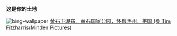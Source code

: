 
**这是你的土地**

![bing-wallpaper](https://www.bing.com/th?id=OHR.YellowstoneFalls_ZH-CN8050562150_1920x1080.jpg)
[黄石下瀑布，黄石国家公园，怀俄明州，美国 (© Tim Fitzharris/Minden Pictures)](https://www.bing.com/search?q=%E9%BB%84%E7%9F%B3%E5%9B%BD%E5%AE%B6%E5%85%AC%E5%9B%AD&amp;form=hpcapt&amp;mkt=zh-cn)
  